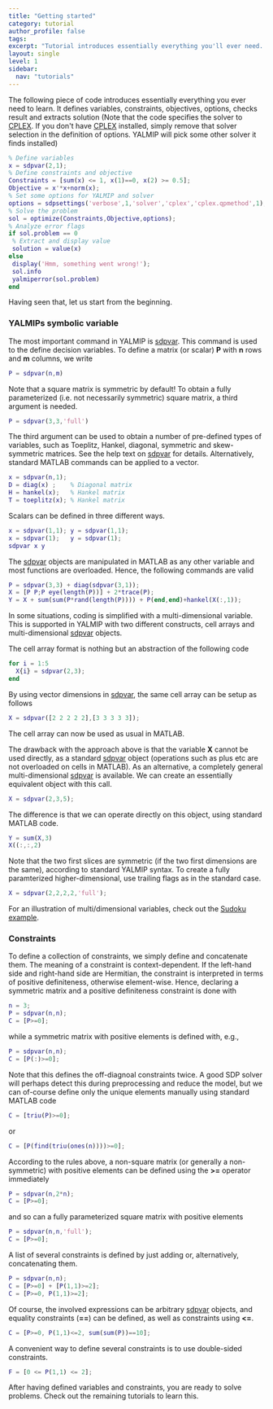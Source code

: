 ```yaml
---
title: "Getting started"
category: tutorial
author_profile: false
tags:
excerpt: "Tutorial introduces essentially everything you'll ever need. The remaining 95% is syntactic sugar."
layout: single
level: 1
sidebar:
  nav: "tutorials"
---
```


The following piece of code introduces essentially  everything you ever need to learn. It defines variables, constraints, objectives, options, checks result and extracts solution (Note that the code specifies the solver to [CPLEX](/yalmip/solvers/cplex). If you don't have [CPLEX](/yalmip/solvers/cplex) installed, simply remove that solver selection in the definition of options. YALMIP will pick some other solver it finds installed)

````matlab
% Define variables
x = sdpvar(2,1);
% Define constraints and objective
Constraints = [sum(x) <= 1, x(1)==0, x(2) >= 0.5];
Objective = x'*x+norm(x);
% Set some options for YALMIP and solver
options = sdpsettings('verbose',1,'solver','cplex','cplex.qpmethod',1);
% Solve the problem
sol = optimize(Constraints,Objective,options);
% Analyze error flags
if sol.problem == 0
 % Extract and display value
 solution = value(x)
else
 display('Hmm, something went wrong!');
 sol.info
 yalmiperror(sol.problem)
end
````

Having seen that, let us start from the beginning.

### YALMIPs symbolic variable
The most important command in YALMIP is [sdpvar](/commands/sdpvar). This command is used to the define decision variables. To define a matrix (or scalar) **P** with **n** rows and **m** columns, we write

````matlab
P = sdpvar(n,m)
````

Note that a square matrix is symmetric by default! To obtain a fully parameterized (i.e. not necessarily symmetric) square matrix, a third argument is needed.

````matlab
P = sdpvar(3,3,'full')
```` 

The third argument can be used to obtain a number of pre-defined types of variables, such as Toeplitz, Hankel, diagonal, symmetric and skew-symmetric matrices. See the help text on [sdpvar](/commands/sdpvar) for details. Alternatively, standard MATLAB commands can be applied to a vector.

````matlab
x = sdpvar(n,1);
D = diag(x) ;    % Diagonal matrix
H = hankel(x);   % Hankel matrix
T = toeplitz(x); % Hankel matrix
```` 

Scalars can be defined in three different ways.

````matlab
x = sdpvar(1,1); y = sdpvar(1,1);
x = sdpvar(1);   y = sdpvar(1);
sdpvar x y
````

The [sdpvar](/commands/sdpvar) objects are manipulated in MATLAB as any other variable and most functions are overloaded. Hence, the following commands are valid

````matlab
P = sdpvar(3,3) + diag(sdpvar(3,1));
X = [P P;P eye(length(P))] + 2*trace(P);
Y = X + sum(sum(P*rand(length(P)))) + P(end,end)+hankel(X(:,1));
```` 

In some situations, coding is simplified with a multi-dimensional variable. This is supported in YALMIP with two different constructs, cell arrays and multi-dimensional [sdpvar](/commands/sdpvar) objects.

The cell array format is nothing but an abstraction of the following code

````matlab
for i = 1:5
  X{i} = sdpvar(2,3);
end
````

By using vector dimensions in [sdpvar](/commands/sdpvar), the same cell array can be setup as follows

````matlab
X = sdpvar([2 2 2 2 2],[3 3 3 3 3]);
````

The cell array can now be used as usual in MATLAB.

The drawback with the approach above is that the variable **X** cannot be used directly, as a standard [sdpvar](/commands/sdpvar) object (operations such as plus etc are not overloaded on cells in MATLAB). As an alternative, a completely general multi-dimensional [sdpvar](/commands/sdpvar) is available. We can create an essentially equivalent object with this call. 

````matlab
X = sdpvar(2,3,5);
````

The difference is that we can operate directly on this object, using standard MATLAB code.

````matlab
Y = sum(X,3)
X((:,:,2)
````

Note that the two first slices are symmetric (if the two first dimensions are the same), according to standard YALMIP syntax. To create a fully paramterized higher-dimensional, use trailing flags as in the standard case.

````matlab
X = sdpvar(2,2,2,2,'full');
````

For an illustration of multi/dimensional variables, check out the [Sudoku example](/yalmip/examples/sudoku).


### Constraints

To define a collection of constraints, we simply define and concatenate them. The meaning of a constraint is context-dependent. If the left-hand side and right-hand side are Hermitian, the constraint is interpreted in terms of positive definiteness, otherwise element-wise. Hence, declaring a symmetric matrix and a positive definiteness constraint is done with

````matlab
n = 3;
P = sdpvar(n,n);
C = [P>=0];
```` 

while a symmetric matrix with positive elements is defined with, e.g.,

````matlab
P = sdpvar(n,n);
C = [P(:)>=0];
```` 
Note that this defines the off-diagnoal constraints twice. A good SDP solver will perhaps detect this during preprocessing and reduce the model, but we can of-course define only the unique elements manually using standard MATLAB code

````matlab
C = [triu(P)>=0];
```` 
or

````matlab
C = [P(find(triu(ones(n))))>=0];
```` 

According to the rules above, a non-square matrix (or generally a non-symmetric) with positive elements can be defined using the **>=** operator immediately

````matlab
P = sdpvar(n,2*n);
C = [P>=0];
```` 

and so can a fully parameterized square matrix with positive elements

````matlab
P = sdpvar(n,n,'full');
C = [P>=0];
```` 

A list of several constraints is defined by just adding or, alternatively, concatenating them.

````matlab
P = sdpvar(n,n);
C = [P>=0] + [P(1,1)>=2];
C = [P>=0, P(1,1)>=2];
```` 

Of course, the involved expressions can be arbitrary [sdpvar](/commands/sdpvar) objects, and equality constraints (**==**) can be defined, as well as constraints using **<=**.

````matlab
C = [P>=0, P(1,1)<=2, sum(sum(P))==10];
```` 

A convenient way to define several constraints is to use double-sided constraints.

````matlab
F = [0 <= P(1,1) <= 2];
```` 

After having defined variables and constraints, you are ready to solve problems. Check out the remaining tutorials to learn this.
